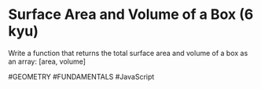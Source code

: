 # Surface Area and Volume of a Box (6 kyu)

Write a function that returns the total surface area and volume of a box as an array: [area, volume]

#GEOMETRY #FUNDAMENTALS #JavaScript
